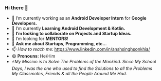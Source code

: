 ### Hi there 👋

<!--
**AnshSinghSonkhia/AnshSinghSonkhia** is a ✨ _special_ ✨ repository because its `README.md` (this file) appears on your GitHub profile. -->

- 🔭 I’m currently working as an **Android Developer Intern** for **Google Developers.**
- 🌱 I’m currently **Learning Android Development & Kotlin.**
- 👯 **I’m looking to collaborate on Projects and Startup Ideas.**
- 🤔 I’m looking for **MENTORS!**
- 💬 **Ask me about Startups, Programming, etc...**
- 📫 *How to reach me:* https://www.linkedin.com/in/anshsinghsonkhia/
- 😄 **Pronouns:** He/Him
- ⚡*My Mission is to Solve The Problems of the Mankind. Since My School Days, I was the one who used to find the Solutions to all the Problems My Classmates, Friends & all the People Around Me Had.*

